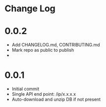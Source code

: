 # Change Log

# 0.0.2

* Add CHANGELOG.md, CONTRIBUTING.md
* Mark repo as public to publish
* 

# 0.0.1

* Initial commit
* Single API end point: /ip/x.x.x.x
* Auto-download and unzip DB if not present
